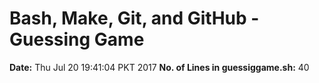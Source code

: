 # Bash, Make, Git, and GitHub - Guessing Game
**Date:** Thu Jul 20 19:41:04 PKT 2017
**No. of Lines in guessiggame.sh:**  40
